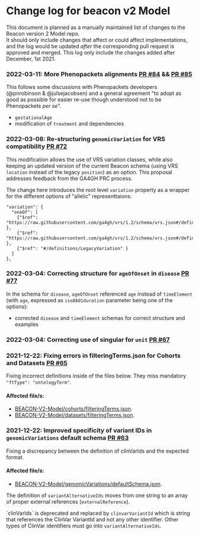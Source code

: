 # Change log for beacon v2 Model
This document is planned as a manually maintained list of changes to the Beacon version 2 Model repo.\
It should only include changes that affect or could affect implementations, and the log would be updated *after* the corresponding pull request is approved and merged.
This log only include the changes added after December, 1st 2021.

### 2022-03-11: More Phenopackets alignments [PR #84](https://github.com/ga4gh-beacon/beacon-v2-Models/pull/84) && [PR #85](https://github.com/ga4gh-beacon/beacon-v2-Models/pull/85)

This follows some discussions with Phenopackets developers (@pnrobinson & @julsejacobsen) and a general 
agreement "to adopt as good as possible for easier re-use though understood not to be Phenopackets _per se_".

* `gestationalAge`
* modification of `treatment` and dependencies

### 2022-03-08: Re-structuring `genomicVariation` for VRS compatibility [PR #72](https://github.com/ga4gh-beacon/beacon-v2-Models/pull/72)

This modification allows the use of VRS variation classes, while also keeping an updated version of the current Beacon schema (using VRS `location` instead of the legacy `position`) as an option. This proposal addresses feedback from the GA4GH PRC process.

The change here introduces the root level `variation` property as a wrapper for the different options of "allelic" representtaions:

```
"variation": {
  "oneOf": [
    {"$ref": "https://raw.githubusercontent.com/ga4gh/vrs/1.2/schema/vrs.json#/definitions/MolecularVariation" },
    {"$ref": "https://raw.githubusercontent.com/ga4gh/vrs/1.2/schema/vrs.json#/definitions/SystemicVariation" },
    {"$ref": "#/definitions/LegacyVariation" }
  ]
},
```

### 2022-03-04: Correcting structure for `ageOfOnset` in `disease` [PR #77](https://github.com/ga4gh-beacon/beacon-v2-Models/pull/77)

In the schema for `disease`, `ageOfOnset` referenced `age` instead of `timeElement` (with `age`, expressed as `iso8601duration` parameter being one of the options):

* corrected `disease` and `timeElement` schemas for correct structure and examples

### 2022-03-04: Correcting use of singular for `unit` [PR #67](https://github.com/ga4gh-beacon/beacon-v2-Models/pull/67)

### 2021-12-22: Fixing errors in filteringTerms.json for Cohorts and Datasets [PR #65](https://github.com/ga4gh-beacon/beacon-v2-Models/pull/65)

Fixing incorrect definitions inside of the files below. They miss mandatory `"ftType": "ontologyTerm"`.

#### Affected file/s: 

* [BEACON-V2-Model/cohorts/filteringTerms.json](https://github.com/ga4gh-beacon/beacon-v2-Models/pull/65/files#diff-47829c52eadf20dd057cdb0f03eb2a4de97574ab6057234e467a511ca5d9b8a5).
* [BEACON-V2-Model/datasets/filteringTerms.json](https://github.com/ga4gh-beacon/beacon-v2-Models/pull/65/files#diff-33c51bc6a48e80638da9968dc3cf8c28355094d1e4ad017fbe3938554ad38066).

### 2021-12-22: Improved specificity of variant IDs in `genomicVariations` default schema [PR #63](https://github.com/ga4gh-beacon/beacon-v2-Models/pull/63)

Fixing a discrepancy between the definition of clinVarIds and the expected format.

#### Affected file/s:

* [BEACON-V2-Model/genomicVariations/defaultSchema.json](https://github.com/ga4gh-beacon/beacon-v2-Models/pull/63/files#diff-3ccc5c218dab29225d70c861364bc333a617ea19f8e405f7a296f32a5a3c4eca).

The definition of `variantAlternativeIds` moves from one string to an array of proper external references (`externalReference`).

´clinVarIds´ is deprecated and replaced by `clinvarVariantId` which is string that references the ClinVar VariantId and not any other identifier. Other types of ClinVar identifiers must go into `variantAlternativeIds`.
